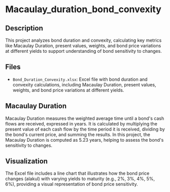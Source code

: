 # Macaulay_duration_bond_convexity

## Description
This project analyzes bond duration and convexity, calculating key metrics like Macaulay Duration, present values, weights, and bond price variations at different yields to support understanding of bond sensitivity to changes.

## Files
- `Bond_Duration_Convexity.xlsx`: Excel file with bond duration and convexity calculations, including Macaulay Duration, present values, weights, and bond price variations at different yields.

## Macaulay Duration
Macaulay Duration measures the weighted average time until a bond's cash flows are received, expressed in years. It is calculated by multiplying the present value of each cash flow by the time period it is received, dividing by the bond's current price, and summing the results. In this project, the Macaulay Duration is computed as 5.23 years, helping to assess the bond's sensitivity to changes.

## Visualization
The Excel file includes a line chart that illustrates how the bond price changes (alakul) with varying yields to maturity (e.g., 2%, 3%, 4%, 5%, 6%), providing a visual representation of bond price sensitivity.
